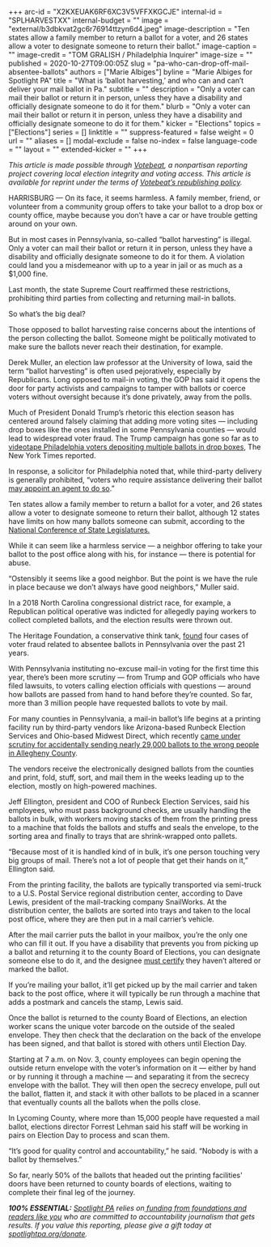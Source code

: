 +++
arc-id = "X2KXEUAK6RF6XC3V5VFFXKGCJE"
internal-id = "SPLHARVESTXX"
internal-budget = ""
image = "external/b3dbkvat2gc6r76914ttzyn6d4.jpeg"
image-description = "Ten states allow a family member to return a ballot for a voter, and 26 states allow a voter to designate someone to return their ballot."
image-caption = ""
image-credit = "TOM GRALISH / Philadelphia Inquirer"
image-size = ""
published = 2020-10-27T09:00:05Z
slug = "pa-who-can-drop-off-mail-absentee-ballots"
authors = ["Marie Albiges"]
byline = "Marie Albiges for Spotlight PA"
title = "What is ‘ballot harvesting,’ and who can and can’t deliver your mail ballot in Pa."
subtitle = ""
description = "Only a voter can mail their ballot or return it in person, unless they have a disability and officially designate someone to do it for them."
blurb = "Only a voter can mail their ballot or return it in person, unless they have a disability and officially designate someone to do it for them."
kicker = "Elections"
topics = ["Elections"]
series = []
linktitle = ""
suppress-featured = false
weight = 0
url = ""
aliases = []
modal-exclude = false
no-index = false
language-code = ""
layout = ""
extended-kicker = ""
+++

<i>This article is made possible through </i><a href="http://votebeat.org/"><i>Votebeat</i></a><i>, a nonpartisan reporting project covering local election integrity and voting access. This article is available for reprint under the terms of </i><a href="https://www.votebeat.org/pages/republishing"><i>Votebeat’s republishing policy</i></a><i>.</i>

HARRISBURG — On its face, it seems harmless. A family member, friend, or volunteer from a community group offers to take your ballot to a drop box or county office, maybe because you don’t have a car or have trouble getting around on your own.

But in most cases in Pennsylvania, so-called “ballot harvesting” is illegal. Only a voter can mail their ballot or return it in person, unless they have a disability and officially designate someone to do it for them. A violation could land you a misdemeanor with up to a year in jail or as much as a $1,000 fine.

Last month, the state Supreme Court reaffirmed these restrictions, prohibiting third parties from collecting and returning mail-in ballots.

So what’s the big deal?

Those opposed to ballot harvesting raise concerns about the intentions of the person collecting the ballot. Someone might be politically motivated to make sure the ballots never reach their destination, for example.

Derek Muller, an election law professor at the University of Iowa, said the term “ballot harvesting” is often used pejoratively, especially by Republicans. Long opposed to mail-in voting, the GOP has said it opens the door for party activists and campaigns to tamper with ballots or coerce voters without oversight because it’s done privately, away from the polls.

<script src="https://www.spotlightpa.org/embed.js" async></script><div data-spl-embed-version="1" data-spl-src="https://www.spotlightpa.org/embeds/newsletter/"></div>

Much of President Donald Trump’s rhetoric this election season has centered around falsely claiming that adding more voting sites — including drop boxes like the ones installed in some Pennsylvania counties — would lead to widespread voter fraud. The Trump campaign has gone so far as to <a href="https://www.nytimes.com/2020/10/22/us/politics/trump-campaign-voter-surveillance.html">videotape Philadelphia voters depositing multiple ballots in drop boxes</a>, The New York Times reported.

In response, a solicitor for Philadelphia noted that, while third-party delivery is generally prohibited, “voters who require assistance delivering their ballot <a href="https://www.inquirer.com/politics/election/trump-campaign-surveillance-philadelphia-mail-ballot-drop-boxes-20201022.html">may appoint an agent to do so</a>.”

Ten states allow a family member to return a ballot for a voter, and 26 states allow a voter to designate someone to return their ballot, although 12 states have limits on how many ballots someone can submit, according to the <a href="https://web.archive.org/20200528012048/https://www.ncsl.org/research/elections-and-campaigns/vopp-table-10-who-can-collect-and-return-an-absentee-ballot-other-than-the-voter.aspx">National Conference of State Legislatures.</a>

While it can seem like a harmless service — a neighbor offering to take your ballot to the post office along with his, for instance — there is potential for abuse.

“Ostensibly it seems like a good neighbor. But the point is we have the rule in place because we don’t always have good neighbors,” Muller said.

In a 2018 North Carolina congressional district race, for example, a Republican political operative was indicted for allegedly paying workers to collect completed ballots, and the election results were thrown out.

The Heritage Foundation, a conservative think tank, <a href="https://www.heritage.org/voterfraud/search?combine=&state=PA&year=&case_type=All&fraud_type=24489">found</a> four cases of voter fraud related to absentee ballots in Pennsylvania over the past 21 years.

With Pennsylvania instituting no-excuse mail-in voting for the first time this year, there’s been more scrutiny — from Trump and GOP officials who have filed lawsuits, to voters calling election officials with questions — around how ballots are passed from hand to hand before they’re counted. So far, more than 3 million people have requested ballots to vote by mail.

For many counties in Pennsylvania, a mail-in ballot’s life begins at a printing facility run by third-party vendors like Arizona-based Runbeck Election Services and Ohio-based Midwest Direct, which recently <a href="https://www.post-gazette.com/news/politics-local/2020/10/14/Election-ballots-mail-in-absentee-incorrect-allegheny-county-pittsburgh-voters/stories/202010140139">came under scrutiny for accidentally sending nearly 29,000 ballots to the wrong people in Allegheny County</a>.

The vendors receive the electronically designed ballots from the counties and print, fold, stuff, sort, and mail them in the weeks leading up to the election, mostly on high-powered machines.

Jeff Ellington, president and COO of Runbeck Election Services, said his employees, who must pass background checks, are usually handling the ballots in bulk, with workers moving stacks of them from the printing press to a machine that folds the ballots and stuffs and seals the envelope, to the sorting area and finally to trays that are shrink-wrapped onto pallets.

“Because most of it is handled kind of in bulk, it’s one person touching very big groups of mail. There’s not a lot of people that get their hands on it,” Ellington said.

From the printing facility, the ballots are typically transported via semi-truck to a U.S. Postal Service regional distribution center, according to Dave Lewis, president of the mail-tracking company SnailWorks. At the distribution center, the ballots are sorted into trays and taken to the local post office, where they are then put in a mail carrier’s vehicle.

After the mail carrier puts the ballot in your mailbox, you’re the only one who can fill it out. If you have a disability that prevents you from picking up a ballot and returning it to the county Board of Elections, you can designate someone else to do it, and the designee <a href="https://www.votespa.com/Resources/Documents/Authorize-Designated-Agent-for-Mail-in-or-Absentee-Ballot.pdf">must certify</a> they haven’t altered or marked the ballot.

<script src="https://www.spotlightpa.org/embed.js" async></script><div data-spl-embed-version="1" data-spl-src="https://www.spotlightpa.org/embeds/cta/?url=https%3A%2F%2Fwww.spotlightpa.org%2Fdonate&eyebrow=BECOME%20A%20MEMBER&body=Make%20a%20gift%20today%20and%20help%20Spotlight%20PA%20continue%20to%20provide%20100%25%20essential%20reporting%20on%20the%20upcoming%20election%20in%20Pennsylvania.%20From%20court%20challenges%20to%20voter%20intimidation%2C%20our%20reporters%20are%20keeping%20watch%20for%20you.&cta=JOIN%20US%20NOW"></div>

If you’re mailing your ballot, it’ll get picked up by the mail carrier and taken back to the post office, where it will typically be run through a machine that adds a postmark and cancels the stamp, Lewis said.

Once the ballot is returned to the county Board of Elections, an election worker scans the unique voter barcode on the outside of the sealed envelope. They then check that the declaration on the back of the envelope has been signed, and that ballot is stored with others until Election Day.

Starting at 7 a.m. on Nov. 3, county employees can begin opening the outside return envelope with the voter’s information on it — either by hand or by running it through a machine — and separating it from the secrecy envelope with the ballot. They will then open the secrecy envelope, pull out the ballot, flatten it, and stack it with other ballots to be placed in a scanner that eventually counts all the ballots when the polls close.

In Lycoming County, where more than 15,000 people have requested a mail ballot, elections director Forrest Lehman said his staff will be working in pairs on Election Day to process and scan them.

“It’s good for quality control and accountability,” he said. “Nobody is with a ballot by themselves.”

So far, nearly 50% of the ballots that headed out the printing facilities' doors have been returned to county boards of elections, waiting to complete their final leg of the journey.

<i><b>100% ESSENTIAL:</b></i><i> </i><a href="https://www.spotlightpa.org/"><i>Spotlight PA</i></a><i> relies on</i><a href="https://www.spotlightpa.org/support"><i> funding from foundations and readers like you</i></a><i> who are committed to accountability journalism that gets results. If you value this reporting, please give a gift today at </i><a href="https://www.spotlightpa.org/donate"><i>spotlightpa.org/donate</i></a><i>.</i>

<script src="https://www.spotlightpa.org/embed.js" async></script><div data-spl-embed-version="1" data-spl-src="https://www.spotlightpa.org/embeds/tips/?tip_text=Are%20you%20a%20Pennsylvania%20resident%20with%20a%20voting%20or%20election%20question%3F%20Send%20it%20to%20Spotlight%20PA%20and%20we'll%20do%20our%20best%20to%20answer%20it.&flag_text=election%202020"></div>
